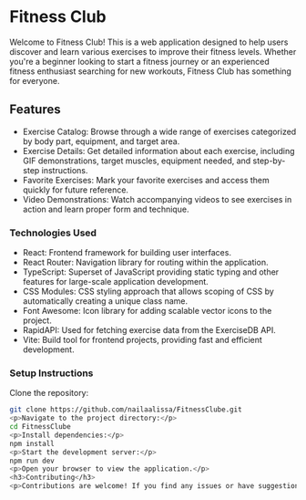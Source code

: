 <h1>Fitness Club</h1>

<p>Welcome to Fitness Club! This is a web application designed to help users discover and learn various exercises to improve their fitness levels. Whether you're a beginner looking to start a fitness journey or an experienced fitness enthusiast searching for new workouts, Fitness Club has something for everyone.</p>

<h2>Features</h2>

<ul>
  <li>Exercise Catalog: Browse through a wide range of exercises categorized by body part, equipment, and target area.</li>
  <li>Exercise Details: Get detailed information about each exercise, including GIF demonstrations, target muscles, equipment needed, and step-by-step instructions.</li>
  <li>Favorite Exercises: Mark your favorite exercises and access them quickly for future reference.</li>
  <li>Video Demonstrations: Watch accompanying videos to see exercises in action and learn proper form and technique.</li>
</ul>

<h3>Technologies Used</h3>

<ul>
  <li>React: Frontend framework for building user interfaces.</li>
  <li>React Router: Navigation library for routing within the application.</li>
  <li>TypeScript: Superset of JavaScript providing static typing and other features for large-scale application development.</li>
  <li>CSS Modules: CSS styling approach that allows scoping of CSS by automatically creating a unique class name.</li>
  <li>Font Awesome: Icon library for adding scalable vector icons to the project.</li>
  <li>RapidAPI: Used for fetching exercise data from the ExerciseDB API.</li>
  <li>Vite: Build tool for frontend projects, providing fast and efficient development.</li>
</ul>

<h3>Setup Instructions</h3>

<p>Clone the repository:</p>

```bash
git clone https://github.com/nailaalissa/FitnessClube.git
<p>Navigate to the project directory:</p>
cd FitnessClube
<p>Install dependencies:</p>
npm install
<p>Start the development server:</p>
npm run dev
<p>Open your browser to view the application.</p>
<h3>Contributing</h3>
<p>Contributions are welcome! If you find any issues or have suggestions for improvement, please feel free to open an issue or submit a pull request.</p>

